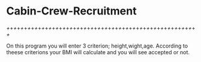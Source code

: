 # Cabin-Crew-Recruitment

*+*+*+*+*+*+*+*+*+*+*+*+*+*+*+*+*+*+*+*+*+*+*+*+*+*+*+*+*+*+*+*+*+*+*+*+*+*+*+*+*+*+*+*+*+*+*+*+*+*+*+*+*+*+*+* 

On this program you will enter 3 criterion; height,wight,age. According to theese criterions your BMI will calculate and you will see accepted or not.
